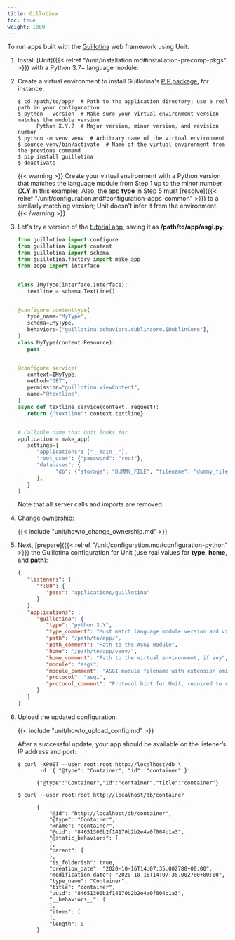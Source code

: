 ```yaml
---
title: Gillotina
toc: true
weight: 1000
---
```


To run apps built with the [Guillotina](https://guillotina.readthedocs.io/en/latest/) web framework using Unit:

1. Install [Unit]({{< relref "/unit/installation.md#installation-precomp-pkgs" >}}) with a Python 3.7+ language module.

2. Create a virtual environment to install Guillotina's
   [PIP package](https://guillotina.readthedocs.io/en/latest/training/installation.html),
   for instance:

   ```console
   $ cd /path/to/app/  # Path to the application directory; use a real path in your configuration
   $ python --version  # Make sure your virtual environment version matches the module version
         Python X.Y.Z  # Major version, minor version, and revision number
   $ python -m venv venv  # Arbitrary name of the virtual environment
   $ source venv/bin/activate  # Name of the virtual environment from the previous command
   $ pip install guillotina
   $ deactivate
   ```

   {{< warning >}}
   Create your virtual environment with a Python version that matches the
   language module from Step 1 up to the minor number (**X.Y** in
   this example). Also, the app **type** in Step 5 must
   [resolve]({{< relref "/unit/configuration.md#configuration-apps-common" >}})
   to a similarly matching version; Unit doesn't infer it from the environment.
   {{< /warning >}}

3. Let's try a version of the [tutorial app](https://guillotina.readthedocs.io/en/latest/#build-a-guillotina-app),
   saving it as **/path/to/app/asgi.py**:

   ```python
   from guillotina import configure
   from guillotina import content
   from guillotina import schema
   from guillotina.factory import make_app
   from zope import interface


   class IMyType(interface.Interface):
      textline = schema.TextLine()


   @configure.contenttype(
      type_name="MyType",
      schema=IMyType,
      behaviors=["guillotina.behaviors.dublincore.IDublinCore"],
   )
   class MyType(content.Resource):
      pass


   @configure.service(
      context=IMyType,
      method="GET",
      permission="guillotina.ViewContent",
      name="@textline",
   )
   async def textline_service(context, request):
      return {"textline": context.textline}


   # Callable name that Unit looks for
   application = make_app(
      settings={
         "applications": ["__main__"],
         "root_user": {"password": "root"},
         "databases": {
               "db": {"storage": "DUMMY_FILE", "filename": "dummy_file.db"}
         },
      }
   )
   ```

   Note that all server calls and imports are removed.

4. Change ownership:

   {{< include "unit/howto_change_ownership.md" >}}

5. Next, [prepare]({{< relref "/unit/configuration.md#configuration-python" >}}) the Guillotina configuration for
   Unit (use real values for **type**, **home**, and **path**):

   ```json
   {
      "listeners": {
         "*:80": {
            "pass": "applications/guillotina"
         }
      },
      "applications": {
         "guillotina": {
            "type": "python 3.Y",
            "type_comment": "Must match language module version and virtual environment version",
            "path": "/path/to/app/",
            "path_comment": "Path to the ASGI module",
            "home": "/path/to/app/venv/",
            "home_comment": "Path to the virtual environment, if any",
            "module": "asgi",
            "module_comment": "ASGI module filename with extension omitted",
            "protocol": "asgi",
            "protocol_comment": "Protocol hint for Unit, required to run Guillotina apps"
         }
      }
   }
   ```

6. Upload the updated configuration.

   {{< include "unit/howto_upload_config.md" >}}

   After a successful update, your app should be available on the listener’s IP
   address and port:

   ```console
   $ curl -XPOST --user root:root http://localhost/db \
          -d '{ "@type": "Container", "id": "container" }'

         {"@type":"Container","id":"container","title":"container"}
   ```

   ```console
   $ curl --user root:root http://localhost/db/container

         {
             "@id": "http://localhost/db/container",
             "@type": "Container",
             "@name": "container",
             "@uid": "84651300b2f14170b2b2e4a0f004b1a3",
             "@static_behaviors": [
             ],
             "parent": {
             },
             "is_folderish": true,
             "creation_date": "2020-10-16T14:07:35.002780+00:00",
             "modification_date": "2020-10-16T14:07:35.002780+00:00",
             "type_name": "Container",
             "title": "container",
             "uuid": "84651300b2f14170b2b2e4a0f004b1a3",
             "__behaviors__": [
             ],
             "items": [
             ],
             "length": 0
         }
   ```

